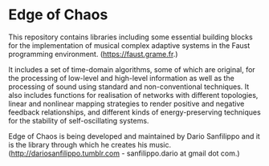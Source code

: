 # Edge of Chaos

This repository contains libraries including some essential building blocks for the implementation of musical complex adaptive systems in the Faust programming environment. (https://faust.grame.fr.)

It includes a set of time-domain algorithms, some of which are original, for the processing of low-level and high-level information as well as the processing of sound using standard and non-conventional techniques. It also includes functions for realisation of networks with different topologies, linear and nonlinear mapping strategies to render positive and negative feedback relationships, and different kinds of energy-preserving techniques for the stability of self-oscillating systems.

Edge of Chaos is being developed and maintained by Dario Sanfilippo and it is the library through which he creates his music. (http://dariosanfilippo.tumblr.com - sanfilippo.dario at gmail dot com.)

